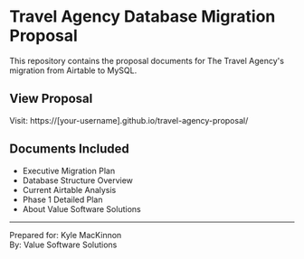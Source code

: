 # Travel Agency Database Migration Proposal

This repository contains the proposal documents for The Travel Agency's migration from Airtable to MySQL.

## View Proposal
Visit: https://[your-username].github.io/travel-agency-proposal/

## Documents Included
- Executive Migration Plan
- Database Structure Overview  
- Current Airtable Analysis
- Phase 1 Detailed Plan
- About Value Software Solutions

---
Prepared for: Kyle MacKinnon  
By: Value Software Solutions
